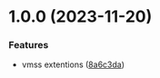 # 1.0.0 (2023-11-20)


### Features

* vmss extentions ([8a6c3da](https://github.com/data-platform-hq/terraform-azurerm-vmss-extension/commit/8a6c3da259003aa7c7726a8f9071d20c6ce8f82d))
